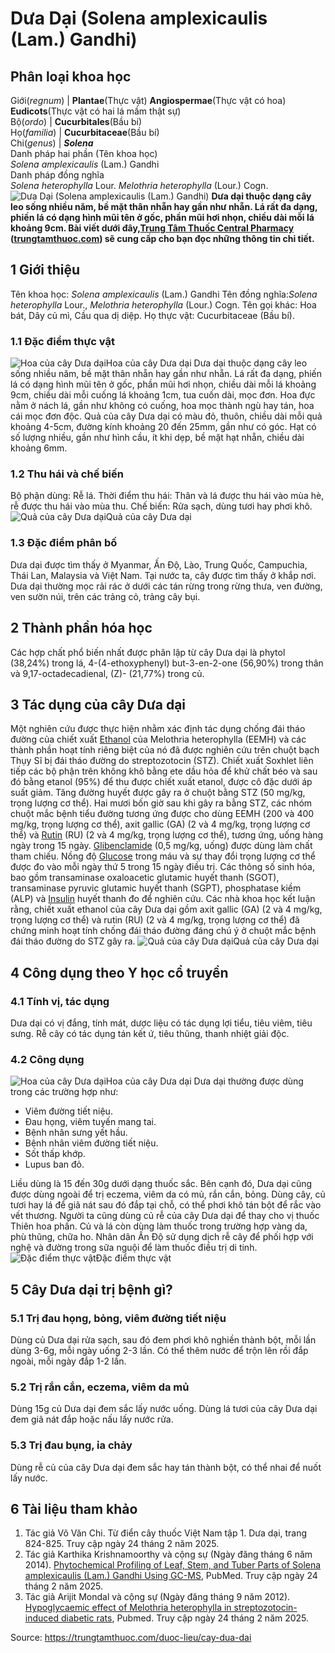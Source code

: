 # Dưa Dại (Solena amplexicaulis (Lam.) Gandhi)

Phân loại khoa học  
---  
Giới(_regnum_) |  **Plantae**(Thực vật) **Angiospermae**(Thực vật có hoa) **Eudicots**(Thực vật có hai lá mầm thật sự)  
Bộ(_ordo_) | **Cucurbitales**(Bầu bí)  
Họ(_familia_) | **Cucurbitaceae**(Bầu bí)  
Chi(_genus_) | **_Solena_**  
Danh pháp hai phần (Tên khoa học)  
_Solena amplexicaulis_ (Lam.) Gandhi  
Danh pháp đồng nghĩa  
_Solena heterophylla_ Lour. _Melothria heterophylla_ (Lour.) Cogn.  
![Dưa Dại \(Solena amplexicaulis \(Lam.\) Gandhi\)](https://trungtamthuoc.com/images/others/dua-dai-1736.jpg)
**Dưa dại thuộc dạng cây leo sống nhiều năm, bề mặt thân nhẵn hay gần như nhẵn. Lá rất đa dạng, phiến lá có dạng hình mũi tên ở gốc, phần mũi hơi nhọn, chiều dài mỗi lá khoảng 9cm. Bài viết dưới đây,[Trung Tâm Thuốc Central Pharmacy](https://trungtamthuoc.com/ "Trung Tâm Thuốc Central Pharmacy") ([trungtamthuoc.com](https://trungtamthuoc.com/ "trungtamthuoc.com")) sẽ cung cấp cho bạn đọc những thông tin chi tiết.**
##  1 Giới thiệu
Tên khoa học: _Solena amplexicaulis_ (Lam.) Gandhi
Tên đồng nghĩa:_Solena heterophylla_ Lour., _Melothria heterophylla_ (Lour.) Cogn.
Tên gọi khác: Hoa bát, Dây củ mì, Cầu qua dị diệp.
Họ thực vật: Cucurbitaceae (Bầu bí).
### 1.1 Đặc điểm thực vật
![Hoa của cây Dưa dại](https://trungtamthuoc.com/images/item/dua-dai-0.jpg)Hoa của cây Dưa dại
Dưa dại thuộc dạng cây leo sống nhiều năm, bề mặt thân nhẵn hay gần như nhẵn.
Lá rất đa dạng, phiến lá có dạng hình mũi tên ở gốc, phần mũi hơi nhọn, chiều dài mỗi lá khoảng 9cm, chiều dài mỗi cuống lá khoảng 1cm, tua cuốn dài, mọc đơn.
Hoa đực nằm ở nách lá, gần như không có cuống, hoa mọc thành ngù hay tán, hoa cái mọc đơn độc.
Quả của cây Dưa dại có màu đỏ, thuôn, chiều dài mỗi quả khoảng 4-5cm, đường kính khoảng 20 đến 25mm, gần như có góc.
Hạt có số lượng nhiều, gần như hình cầu, ít khi dẹp, bề mặt hạt nhẵn, chiều dài khoảng 6mm.
### 1.2 Thu hái và chế biến
Bộ phận dùng: Rễ lá.
Thời điểm thu hái: Thân và lá được thu hái vào mùa hè, rễ được thu hái vào mùa thu.
Chế biến: Rửa sạch, dùng tươi hay phơi khô.
![Quả của cây Dưa dại](https://trungtamthuoc.com/images/item/dua-dai-1.jpg)Quả của cây Dưa dại
### 1.3 Đặc điểm phân bố
Dưa dại được tìm thấy ở Myanmar, Ấn Độ, Lào, Trung Quốc, Campuchia, Thái Lan, Malaysia và Việt Nam. Tại nước ta, cây được tìm thấy ở khắp nơi.
Dưa dại thường mọc rải rác ở dưới các tán rừng trong rừng thưa, ven đường, ven sườn núi, trên các trảng cỏ, trảng cây bụi.
##  2 Thành phần hóa học
Các hợp chất phổ biến nhất được phân lập từ cây Dưa dại là phytol (38,24%) trong lá, 4-(4-ethoxyphenyl) but-3-en-2-one (56,90%) trong thân và 9,17-octadecadienal, (Z)- (21,77%) trong củ.
##  3 Tác dụng của cây Dưa dại
Một nghiên cứu được thực hiện nhằm xác định tác dụng chống đái tháo đường của chiết xuất [Ethanol](https://trungtamthuoc.com/hoat-chat/ethanol "Ethanol") của Melothria heterophylla (EEMH) và các thành phần hoạt tính riêng biệt của nó đã được nghiên cứu trên chuột bạch Thụy Sĩ bị đái tháo đường do streptozotocin (STZ).
Chiết xuất Soxhlet liên tiếp các bộ phận trên không khô bằng ete dầu hỏa để khử chất béo và sau đó bằng etanol (95%) để thu được chiết xuất etanol, được cô đặc dưới áp suất giảm. Tăng đường huyết được gây ra ở chuột bằng STZ (50 mg/kg, trọng lượng cơ thể). Hai mươi bốn giờ sau khi gây ra bằng STZ, các nhóm chuột mắc bệnh tiểu đường tương ứng được cho dùng EEMH (200 và 400 mg/kg, trọng lượng cơ thể), axit gallic (GA) (2 và 4 mg/kg, trọng lượng cơ thể) và [Rutin](https://trungtamthuoc.com/hoat-chat/rutin "Rutin") (RU) (2 và 4 mg/kg, trọng lượng cơ thể), tương ứng, uống hàng ngày trong 15 ngày. [Glibenclamide](https://trungtamthuoc.com/hoat-chat/glibenclamide "Glibenclamide") (0,5 mg/kg, uống) được dùng làm chất tham chiếu. Nồng độ [Glucose](https://trungtamthuoc.com/hoat-chat/glucose "Glucose") trong máu và sự thay đổi trọng lượng cơ thể được đo vào mỗi ngày thứ 5 trong 15 ngày điều trị. Các thông số sinh hóa, bao gồm transaminase oxaloacetic glutamic huyết thanh (SGOT), transaminase pyruvic glutamic huyết thanh (SGPT), phosphatase kiềm (ALP) và [Insulin](https://trungtamthuoc.com/hoat-chat/insulin "Insulin") huyết thanh đo để nghiên cứu.
Các nhà khoa học kết luận rằng, chiết xuất ethanol của cây Dưa dại gồm axit gallic (GA) (2 và 4 mg/kg, trọng lượng cơ thể) và rutin (RU) (2 và 4 mg/kg, trọng lượng cơ thể) đã chứng minh hoạt tính chống đái tháo đường đáng chú ý ở chuột mắc bệnh đái tháo đường do STZ gây ra.
![Quả của cây Dưa dại](https://trungtamthuoc.com/images/item/dua-dai-2.jpg)Quả của cây Dưa dại
##  4 Công dụng theo Y học cổ truyền
### 4.1 Tính vị, tác dụng
Dưa dại có vị đắng, tính mát, dược liệu có tác dụng lợi tiểu, tiêu viêm, tiêu sưng. Rễ cây có tác dụng tán kết ứ, tiêu thũng, thanh nhiệt giải độc.
### 4.2 Công dụng
![Hoa của cây Dưa dại](https://trungtamthuoc.com/images/item/dua-dai-3.jpg)Hoa của cây Dưa dại
Dưa dại thường được dùng trong các trường hợp như:
  * Viêm đường tiết niệu.
  * Đau họng, viêm tuyến mang tai.
  * Bệnh nhân sưng yết hầu.
  * Bệnh nhân viêm đường tiết niệu.
  * Sốt thấp khớp.
  * Lupus ban đỏ.


Liều dùng là 15 đến 30g dưới dạng thuốc sắc.
Bên cạnh đó, Dưa dại cũng được dùng ngoài để trị eczema, viêm da có mủ, rắn cắn, bỏng. Dùng cây, củ tươi hay lá để giã nát sau đó đắp tại chỗ, có thể phơi khô tán bột để rắc vào vết thương.
Người ta cũng dùng củ rễ của cây Dưa dại để thay cho vị thuốc Thiên hoa phấn. Củ và lá còn dùng làm thuốc trong trường hợp vàng da, phù thũng, chữa ho.
Nhân dân Ấn Độ sử dụng dịch rễ cây để phối hợp với nghệ và đường trong sữa nguội để làm thuốc điều trị di tinh.
![Đặc điểm thực vật](https://trungtamthuoc.com/images/item/dua-dai-4.jpg)Đặc điểm thực vật
##  5 Cây Dưa dại trị bệnh gì?
### 5.1 Trị đau họng, bỏng, viêm đường tiết niệu
Dùng củ Dưa dại rửa sạch, sau đó đem phơi khô nghiền thành bột, mỗi lần dùng 3-6g, mỗi ngày uống 2-3 lần.
Có thể thêm nước để trộn lên rồi đắp ngoài, mỗi ngày đắp 1-2 lần.
### 5.2 Trị rắn cắn, eczema, viêm da mủ
Dùng 15g củ Dưa dại đem sắc lấy nước uống.
Dùng lá tươi của cây Dưa dại đem giã nát đắp hoặc nấu lấy nước rửa.
### 5.3 Trị đau bụng, ỉa chảy
Dùng rễ củ của cây Dưa dại đem sắc hay tán thành bột, có thể nhai để nuốt lấy nước.
##  6 Tài liệu tham khảo
  1. Tác giả Võ Văn Chi. Từ điển cây thuốc Việt Nam tập 1. Dưa dại, trang 824-825. Truy cập ngày 24 tháng 2 năm 2025.
  2. Tác giả Karthika Krishnamoorthy và cộng sự (Ngày đăng tháng 6 năm 2014). [Phytochemical Profiling of Leaf, Stem, and Tuber Parts of Solena amplexicaulis (Lam.) Gandhi Using GC-MS](https://pmc.ncbi.nlm.nih.gov/articles/PMC4897340/), PubMed. Truy cập ngày 24 tháng 2 năm 2025.
  3. Tác giả Arijit Mondal và cộng sự (Ngày đăng tháng 9 năm 2012). [Hypoglycaemic effect of Melothria heterophylla in streptozotocin-induced diabetic rats](https://pubmed.ncbi.nlm.nih.gov/22849439/), Pubmed. Truy cập ngày 24 tháng 2 năm 2025.




Source: https://trungtamthuoc.com/duoc-lieu/cay-dua-dai
